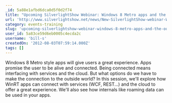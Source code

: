 ```yaml
---
_id: 5a88e1afbd6dca0d5f0d2f74
title: "Upcoming SilverlightShow Webinar: Windows 8 Metro apps and the outside world: connecting with services and integrating the cloud"
url: 'http://www.silverlightshow.net/news/New-SilverlightShow-webinar-Windows-8-Metro-apps-and-the-outside-world-connecting-with-services-and-integrating-the-cloud.aspx'
category: events-training
slug: 'upcoming-silverlightshow-webinar-windows-8-metro-apps-and-the-outside-world-connecting-with-service'
user_id: 5a83ce59d6eb0005c4ecda2c
username: 'bill-s'
createdOn: '2012-08-03T07:59:14.000Z'
tags: []
---
```


Windows 8 Metro style apps will give users a great experience. Apps promise the user to be alive and connected. Being connected means interfacing with services and the cloud. But what options do we have to make the connection to the outside world? 
In this session, we'll explore how WinRT apps can connect with services (WCF, REST...) and the cloud to offer a great experience. We'll also see how internals like roaming data can be used in your apps. 

